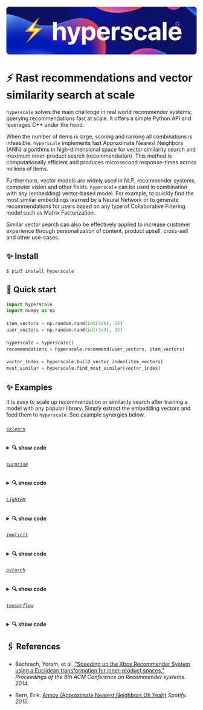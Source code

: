 ![](hyperscale.png)

# ⚡ Rast recommendations and vector similarity search at scale

`hyperscale` solves the main challenge in real world recommender systems; querying recommendations fast at scale. It offers a simple Python API and leverages C++ under the hood.

When the number of items is large, scoring and ranking all combinations is infeasible. `hyperscale` implements fast Approximate Nearest Neighbors (ANN) algorithms in high-dimensional space for vector similarity search and maximum inner-product search (recommendation). This method is computationally efficient and produces microsecond response-times across millions of items.

Furthermore, vector models are widely used in NLP, recommender systems, computer vision and other fields. `hyperscale` can be used in combination with any (embedding) vector-based model. For example, to quickly find the most similar embeddings learned by a Neural Network or to generate recommendations for users based on any type of Collaborative Filtering model such as Matrix Factorization.

Similar vector search can also be effectively applied to increase customer experience through personalization of content, product upsell, cross-sell and other use-cases.

## ✨ Install

```console
$ pip3 install hyperscale
```

## 🚀 Quick start

```python
import hyperscale
import numpy as np

item_vectors = np.random.rand(int(1e6), 32)
user_vectors = np.random.rand(int(1e4), 32)

hyperscale = hyperscale()
recommendations = hyperscale.recommend(user_vectors, item_vectors)

vector_index = hyperscale.build_vector_index(item_vectors)
most_similar = hyperscale.find_most_similar(vector_index)
```

## ✨ Examples

It is easy to scale up recommendation or similarity search after training a model with any popular library. Simply extract the embedding vectors and feed them to `hyperscale`. See example synergies below.

###### [`sklearn`](https://github.com/scikit-learn/scikit-learn)
<details><summary><b>🔍 show code</b></summary>

```python
import hyperscale
import numpy as np

item_vectors = np.random.rand(int(1e6), 32)
user_vectors = np.random.rand(int(1e4), 32)

hyperscale = hyperscale()
recommendations = hyperscale.recommend(user_vectors, vectors)
```

</details>

###### [`surprise`](https://github.com/NicolasHug/Surprise)
<details><summary><b>🔍 show code</b></summary>
xxx
</details>

###### [`LightFM`](https://github.com/lyst/lightfm)
<details><summary><b>🔍 show code</b></summary>
xxx
</details>

###### [`implicit`](https://github.com/benfred/implicit)
<details><summary><b>🔍 show code</b></summary>
xxx
</details>

###### [`pytorch`](https://github.com/pytorch/pytorch)
<details><summary><b>🔍 show code</b></summary>
xxx
</details>

###### [`tensorflow`](https://github.com/tensorflow/tensorflow)
<details><summary><b>🔍 show code<br> </b></summary>
xxx
</details>

## 🖇️ References

* Bachrach, Yoram, et al. ["Speeding up the Xbox Recommender System using a Euclidean transformation for inner-product spaces."](https://www.microsoft.com/en-us/research/wp-content/uploads/2016/02/XboxInnerProduct.pdf) *Proceedings of the 8th ACM Conference on Recommender systems. 2014.*

* Bern, Erik. [Annoy (Approximate Nearest Neighbors Oh Yeah)](https://github.com/spotify/annoy) *Spotify. 2015.*
